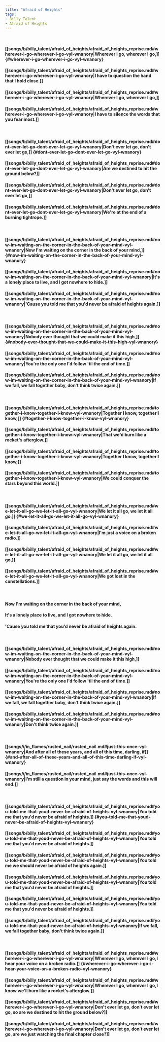 ```yaml
---
title: "Afraid of Heights"
tags:
- Billy Talent
- Afraid of Heights
---
```

&nbsp;
#### [[songs/b/billy_talent/afraid_of_heights/afraid_of_heights_reprise.md#wherever-i-go-wherever-i-go-vyl-wnanory|Wherever I go, wherever I go,]] {#wherever-i-go-wherever-i-go-vyl-wnanory}
#### [[songs/b/billy_talent/afraid_of_heights/afraid_of_heights_reprise.md#wherever-i-go-wherever-i-go-vyl-wnanory|I have to question the hand that I hold close.]]
#### [[songs/b/billy_talent/afraid_of_heights/afraid_of_heights_reprise.md#wherever-i-go-wherever-i-go-vyl-wnanory|Wherever I go, wherever I go,]]
#### [[songs/b/billy_talent/afraid_of_heights/afraid_of_heights_reprise.md#wherever-i-go-wherever-i-go-vyl-wnanory|I have to silence the words that you fear most.]]
&nbsp;
#### [[songs/b/billy_talent/afraid_of_heights/afraid_of_heights_reprise.md#dont-ever-let-go-dont-ever-let-go-vyl-wnanory|Don't ever let go, don't ever let go,]] {#dont-ever-let-go-dont-ever-let-go-vyl-wnanory}
#### [[songs/b/billy_talent/afraid_of_heights/afraid_of_heights_reprise.md#dont-ever-let-go-dont-ever-let-go-vyl-wnanory|Are we destined to hit the ground below?]]
#### [[songs/b/billy_talent/afraid_of_heights/afraid_of_heights_reprise.md#dont-ever-let-go-dont-ever-let-go-vyl-wnanory|Don't ever let go, don't ever let go,]]
#### [[songs/b/billy_talent/afraid_of_heights/afraid_of_heights_reprise.md#dont-ever-let-go-dont-ever-let-go-vyl-wnanory|We're at the end of a burning tightrope.]]
&nbsp;
#### [[songs/b/billy_talent/afraid_of_heights/afraid_of_heights_reprise.md#now-im-waiting-on-the-corner-in-the-back-of-your-mind-vyl-wnanory|Now I'm waiting on the corner in the back of your mind,]] {#now-im-waiting-on-the-corner-in-the-back-of-your-mind-vyl-wnanory}
#### [[songs/b/billy_talent/afraid_of_heights/afraid_of_heights_reprise.md#now-im-waiting-on-the-corner-in-the-back-of-your-mind-vyl-wnanory|It's a lonely place to live, and I got nowhere to hide.]]
#### [[songs/b/billy_talent/afraid_of_heights/afraid_of_heights_reprise.md#now-im-waiting-on-the-corner-in-the-back-of-your-mind-vyl-wnanory|'Cause you told me that you'd never be afraid of heights again.]]
&nbsp;
#### [[songs/b/billy_talent/afraid_of_heights/afraid_of_heights_reprise.md#now-im-waiting-on-the-corner-in-the-back-of-your-mind-vyl-wnanory|Nobody ever thought that we could make it this high,]] {#nobody-ever-thought-that-we-could-make-it-this-high-vyl-wnanory}
#### [[songs/b/billy_talent/afraid_of_heights/afraid_of_heights_reprise.md#now-im-waiting-on-the-corner-in-the-back-of-your-mind-vyl-wnanory|You're the only one I'd follow 'til the end of time.]]
#### [[songs/b/billy_talent/afraid_of_heights/afraid_of_heights_reprise.md#now-im-waiting-on-the-corner-in-the-back-of-your-mind-vyl-wnanory|If we fall, we fall together baby, don't think twice again.]]
&nbsp;
#### [[songs/b/billy_talent/afraid_of_heights/afraid_of_heights_reprise.md#together-i-know-together-i-know-vyl-wnanory|Together I know, together I know,]] {#together-i-know-together-i-know-vyl-wnanory}
#### [[songs/b/billy_talent/afraid_of_heights/afraid_of_heights_reprise.md#together-i-know-together-i-know-vyl-wnanory|That we'd burn like a rocket's afterglow.]]
#### [[songs/b/billy_talent/afraid_of_heights/afraid_of_heights_reprise.md#together-i-know-together-i-know-vyl-wnanory|Together I know, together I know,]]
#### [[songs/b/billy_talent/afraid_of_heights/afraid_of_heights_reprise.md#together-i-know-together-i-know-vyl-wnanory|We could conquer the stars beyond this world.]]
&nbsp;
#### [[songs/b/billy_talent/afraid_of_heights/afraid_of_heights_reprise.md#we-let-it-all-go-we-let-it-all-go-vyl-wnanory|We let it all go, we let it all go,]] {#we-let-it-all-go-we-let-it-all-go-vyl-wnanory}
#### [[songs/b/billy_talent/afraid_of_heights/afraid_of_heights_reprise.md#we-let-it-all-go-we-let-it-all-go-vyl-wnanory|I'm just a voice on a broken radio.]]
#### [[songs/b/billy_talent/afraid_of_heights/afraid_of_heights_reprise.md#we-let-it-all-go-we-let-it-all-go-vyl-wnanory|We let it all go, we let it all go,]]
#### [[songs/b/billy_talent/afraid_of_heights/afraid_of_heights_reprise.md#we-let-it-all-go-we-let-it-all-go-vyl-wnanory|We got lost in the constellations.]]
&nbsp;
#### Now I'm waiting on the corner in the back of your mind,
#### It's a lonely place to live, and I got nowhere to hide.
#### 'Cause you told me that you'd never be afraid of heights again.
&nbsp;
#### [[songs/b/billy_talent/afraid_of_heights/afraid_of_heights_reprise.md#now-im-waiting-on-the-corner-in-the-back-of-your-mind-vyl-wnanory|Nobody ever thought that we could make it this high,]]
#### [[songs/b/billy_talent/afraid_of_heights/afraid_of_heights_reprise.md#now-im-waiting-on-the-corner-in-the-back-of-your-mind-vyl-wnanory|You're the only one I'd follow 'til the end of time.]]
#### [[songs/b/billy_talent/afraid_of_heights/afraid_of_heights_reprise.md#now-im-waiting-on-the-corner-in-the-back-of-your-mind-vyl-wnanory|If we fall, we fall together baby, don't think twice again.]]
#### [[songs/b/billy_talent/afraid_of_heights/afraid_of_heights_reprise.md#now-im-waiting-on-the-corner-in-the-back-of-your-mind-vyl-wnanory|Don't think twice again.]]
&nbsp;
#### [[songs/i/in_flames/rusted_nail/rusted_nail.md#just-this-once-vyl-wnanory|And after all of these years, and all of this time, darling, if]] {#and-after-all-of-these-years-and-all-of-this-time-darling-if-vyl-wnanory}
#### [[songs/i/in_flames/rusted_nail/rusted_nail.md#just-this-once-vyl-wnanory|I'm still a question in your mind, just say the words and this will end.]]
&nbsp;
#### [[songs/b/billy_talent/afraid_of_heights/afraid_of_heights_reprise.md#you-told-me-that-youd-never-be-afraid-of-heights-vyl-wnanory|You told me that you'd never be afraid of heights.]] {#you-told-me-that-youd-never-be-afraid-of-heights-vyl-wnanory}
#### [[songs/b/billy_talent/afraid_of_heights/afraid_of_heights_reprise.md#you-told-me-that-youd-never-be-afraid-of-heights-vyl-wnanory|You told me that you'd never be afraid of heights.]]
#### [[songs/b/billy_talent/afraid_of_heights/afraid_of_heights_reprise.md#you-told-me-that-youd-never-be-afraid-of-heights-vyl-wnanory|You told me we should never be afraid of heights again.]]
#### [[songs/b/billy_talent/afraid_of_heights/afraid_of_heights_reprise.md#you-told-me-that-youd-never-be-afraid-of-heights-vyl-wnanory|You told me that you'd never be afraid of heights.]]
#### [[songs/b/billy_talent/afraid_of_heights/afraid_of_heights_reprise.md#you-told-me-that-youd-never-be-afraid-of-heights-vyl-wnanory|You told me that you'd never be afraid of heights.]]
#### [[songs/b/billy_talent/afraid_of_heights/afraid_of_heights_reprise.md#you-told-me-that-youd-never-be-afraid-of-heights-vyl-wnanory|If we fall, we fall together baby, don't think twice again.]]
&nbsp;
#### [[songs/b/billy_talent/afraid_of_heights/afraid_of_heights_reprise.md#wherever-i-go-wherever-i-go-vyl-wnanory|Wherever I go, wherever I go, I hear your voice on a broken radio.]] {#wherever-i-go-wherever-i-go-i-hear-your-voice-on-a-broken-radio-vyl-wnanory}
#### [[songs/b/billy_talent/afraid_of_heights/afraid_of_heights_reprise.md#wherever-i-go-wherever-i-go-vyl-wnanory|Wherever I go, wherever I go, I know we'll burn like a rocket's afterglow.]]
#### [[songs/b/billy_talent/afraid_of_heights/afraid_of_heights_reprise.md#wherever-i-go-wherever-i-go-vyl-wnanory|Don't ever let go, don't ever let go, so are we destined to hit the ground below?]]
#### [[songs/b/billy_talent/afraid_of_heights/afraid_of_heights_reprise.md#wherever-i-go-wherever-i-go-vyl-wnanory|Don't ever let go, don't ever let go, are we just watching the final chapter close?]]

